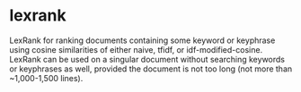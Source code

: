 # lexrank
LexRank for ranking documents containing some keyword or keyphrase using cosine similarities of either naive, tfidf, or idf-modified-cosine. LexRank can be used on a singular document without searching keywords or keyphrases as well, provided the document is not too long (not more than ~1,000-1,500 lines).
